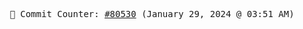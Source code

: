 <p align="center">
    <samp>
        📮 Commit Counter: <a href="https://github.com/Javascript-void0/Javascript-void0/commits/main">#80530</a> (January 29, 2024 @ 03:51 AM)
    </samp>
</p>